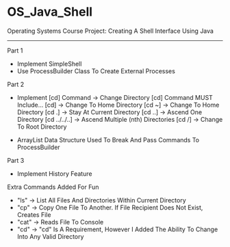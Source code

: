 # OS_Java_Shell
Operating Systems Course Project: Creating A Shell Interface Using Java
________________________________________________________________________

Part 1
* Implement SimpleShell
* Use ProcessBuilder Class To Create External Processes


Part 2
* Implement [cd] Command -> Change Directory
[cd] Command MUST Include...
[cd]          -> Change To Home Directory
[cd ~]        -> Change To Home Directory
[cd .]        -> Stay At Current Directory
[cd ..]       -> Ascend One Directory
[cd ../../..] -> Ascend Multiple (nth) Directories
[cd /]        -> Change To Root Directory 

* ArrayList Data Structure Used To Break And Pass Commands To ProcessBuilder
     
     
Part 3
* Implement History Feature



Extra Commands Added For Fun
* "ls" -> List All Files And Directories Within Current Directory
* "cp" -> Copy One File To Another. If File Recipient Does Not Exist, Creates File 
* "cat" -> Reads File To Console
* "cd" -> "cd" Is A Requirement, However I Added The Ability To Change Into Any Valid Directory

